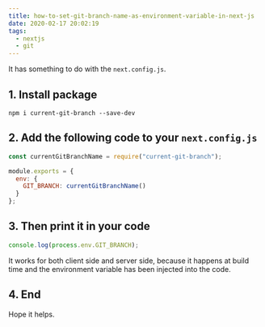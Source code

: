 ```yaml
---
title: how-to-set-git-branch-name-as-environment-variable-in-next-js
date: 2020-02-17 20:02:19
tags:
  - nextjs
  - git
---
```


It has something to do with the `next.config.js`.

<!--more-->

## 1. Install package

`npm i current-git-branch --save-dev`

## 2. Add the following code to your `next.config.js`

```javascript
const currentGitBranchName = require("current-git-branch");

module.exports = {
  env: {
    GIT_BRANCH: currentGitBranchName()
  }
};
```

## 3. Then print it in your code

```javascript
console.log(process.env.GIT_BRANCH);
```

It works for both client side and server side, because it happens at build time and the environment variable has been injected into the code.

## 4. End

Hope it helps.
